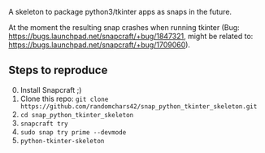 A skeleton to package python3/tkinter apps as snaps in the future.

At the moment the resulting snap crashes when running tkinter (Bug:
<https://bugs.launchpad.net/snapcraft/+bug/1847321>, might be related to:
<https://bugs.launchpad.net/snapcraft/+bug/1709060>).

## Steps to reproduce

 0. Install Snapcraft ;)
 1. Clone this repo: `git clone https://github.com/randomchars42/snap_python_tkinter_skeleton.git`
 2. `cd snap_python_tkinter_skeleton`
 3. `snapcraft try`
 4. `sudo snap try prime --devmode`
 5. `python-tkinter-skeleton`
